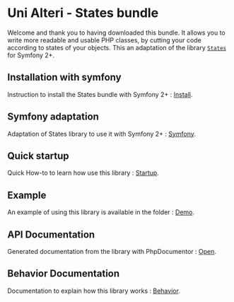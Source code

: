 Uni Alteri - States bundle
===========================

Welcome and thank you to having downloaded this bundle. It allows you to write more readable and usable PHP classes,
by cutting your code according to states of your objects. This an adaptation of the library
[`States`](http://teknoo.it/states) for Symfony 2+.

Installation with symfony
-------------------------
Instruction to install the States bundle with Symfony 2+ : [Install](docs/install.md).

Symfony adaptation
------------------
Adaptation of States library to use it with Symfony 2+ : [Symfony](docs/symfony.md).

Quick startup
-------------
Quick How-to to learn how use this library : [Startup](https://github.com/UniAlteri/states/blob/master/docs/howto/quick-startup.md).

Example
-------
An example of using this library is available in the folder : [Demo](https://github.com/UniAlteri/states/blob/master/demo/demo_article.php).

API Documentation
-----------------
Generated documentation from the library with PhpDocumentor : [Open](https://cdn.rawgit.com/UniAlteri/states/master/docs/api/index.html).

Behavior Documentation
----------------------
Documentation to explain how this library works : [Behavior](https://github.com/UniAlteri/states/blob/master/docs/howto/behavior.md).